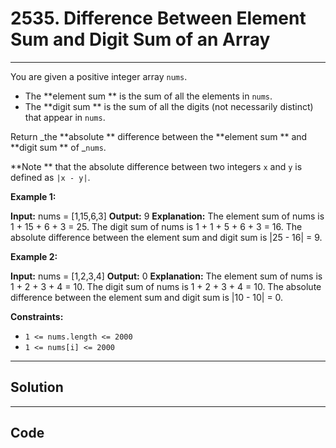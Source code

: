 # 2535. Difference Between Element Sum and Digit Sum of an Array

---

You are given a positive integer array `nums`.

  * The **element sum ** is the sum of all the elements in `nums`.
  * The **digit sum ** is the sum of all the digits (not necessarily distinct) that appear in `nums`.



Return _the **absolute ** difference between the **element sum ** and **digit sum ** of _`nums`.

**Note ** that the absolute difference between two integers `x` and `y` is defined as `|x - y|`.

 

**Example 1:**


**Input:** nums = [1,15,6,3]
**Output:** 9
**Explanation:** 
The element sum of nums is 1 + 15 + 6 + 3 = 25.
The digit sum of nums is 1 + 1 + 5 + 6 + 3 = 16.
The absolute difference between the element sum and digit sum is |25 - 16| = 9.


**Example 2:**


**Input:** nums = [1,2,3,4]
**Output:** 0
**Explanation:**
The element sum of nums is 1 + 2 + 3 + 4 = 10.
The digit sum of nums is 1 + 2 + 3 + 4 = 10.
The absolute difference between the element sum and digit sum is |10 - 10| = 0.


 

**Constraints:**

  * `1 <= nums.length <= 2000`
  * `1 <= nums[i] <= 2000`

---

## Solution



---

## Code
```python


```
